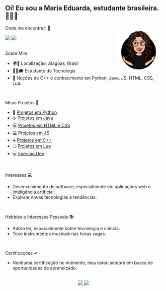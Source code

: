 ## Oi! Eu sou a Maria Eduarda, estudante brasileira. 🚀🇧🇷

Onde me encontrar: 📱
<img align="right" alt="MD-icon" height="150" style="border-radius:50px" src="https://github.com/MariaEduardaAraujo/mariaeduardaaraujo/blob/main/md-pic.jpg"/>
<div align="left"> 
  <a href = "mailto:mariaeduardadearaujosilva@outlook.com"><img src="https://img.shields.io/badge/Microsoft_Outlook-0078D4?style=for-the-badge&logo=microsoft-outlook&logoColor=white"></a>
  <a href="https://www.linkedin.com/in/meas" target="_blank"><img src="https://img.shields.io/badge/linkedin-%230077B5.svg?style=for-the-badge&logo=linkedin&logoColor=white"></a> 
</div>
</br>

Sobre Mim
- 🌍📍 Localização: Alagoas, Brasil
- 👩‍💻🎓 Estudante de Tecnologia
- 💼 Noções de C++ e conhecimento em Python, Java, JS, HTML, CSS, Lua.
</br>

Meus Projetos 🚧
- 🐍 [Projetos em Python](https://github.com/MariaEduardaAraujo/Python-Projects)
- ☕ [Projetos em Java](https://github.com/MariaEduardaAraujo/Java-Projects) 
- 💻 [Projetos em HTML e CSS](https://github.com/MariaEduardaAraujo/HTML-Projects)
- 💻 [Projetos em JS](https://github.com/MariaEduardaAraujo/HTML-Projects/tree/main/JavaScript)
- ➕ [Projetos em C++](https://github.com/MariaEduardaAraujo/Cplusplus-Projects)
- 🌕 [Projetos em Lua](https://github.com/MariaEduardaAraujo/Lua-Projects)
- 💻 [Imersão Dev](https://github.com/MariaEduardaAraujo/imersaodev-alura-)
</br>

Interesses 💻
- Desenvolvimento de software, especialmente em aplicações web e inteligência artificial.
- Explorar novas tecnologias e tendências.
</br>

Hobbies e Interesses Pessoais 📚
- Adoro ler, especialmente sobre tecnologia e ciência.
- Toco instrumentos musicais nas horas vagas.
</br>

Certificações ✔
- Nenhuma certificação no momento, mas estou sempre em busca de oportunidades de aprendizado.
</br>

<div align="center">
  <a href="https://github.com/mariaeduardaaraujo">
  <img height="150em" src="https://github-readme-stats.vercel.app/api?username=mariaeduardaaraujo&show_icons=true&theme=dark"/>
  <img height="150em" src="https://github-readme-stats.vercel.app/api/top-langs/?username=mariaeduardaaraujo&layout=compact&langs_count=7&theme=dark"/>
</div>
